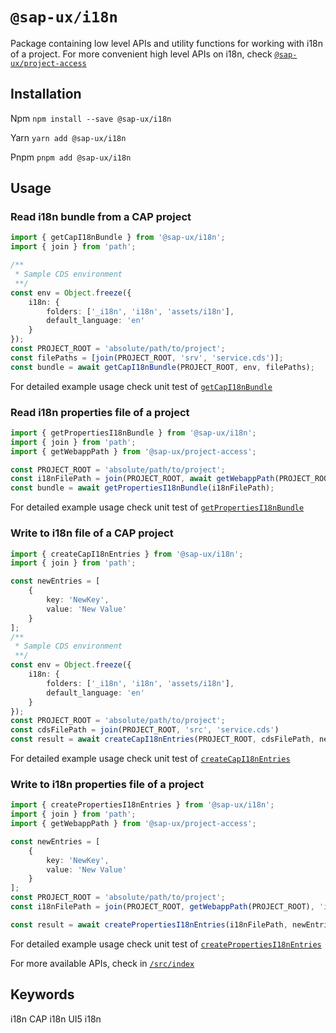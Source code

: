 # `@sap-ux/i18n`

Package containing low level APIs and utility functions for working with i18n of a project. For more convenient high level APIs on i18n, check [`@sap-ux/project-access`](../project-access)


## Installation
Npm
`npm install --save @sap-ux/i18n`

Yarn
`yarn add @sap-ux/i18n`

Pnpm
`pnpm add @sap-ux/i18n`

## Usage

### Read i18n bundle from a CAP project

```typescript
import { getCapI18nBundle } from '@sap-ux/i18n';
import { join } from 'path';

/**
 * Sample CDS environment
 **/
const env = Object.freeze({
    i18n: {
        folders: ['_i18n', 'i18n', 'assets/i18n'],
        default_language: 'en'
    }
});
const PROJECT_ROOT = 'absolute/path/to/project';
const filePaths = [join(PROJECT_ROOT, 'srv', 'service.cds')];
const bundle = await getCapI18nBundle(PROJECT_ROOT, env, filePaths);
```
For detailed example usage check unit test of [`getCapI18nBundle`](./test/unit/read/cap/bundle.test.ts)


### Read i18n properties file of a project

```typescript
import { getPropertiesI18nBundle } from '@sap-ux/i18n';
import { join } from 'path';
import { getWebappPath } from '@sap-ux/project-access';

const PROJECT_ROOT = 'absolute/path/to/project';
const i18nFilePath = join(PROJECT_ROOT, await getWebappPath(PROJECT_ROOT), 'i18n', 'i18n.properties');
const bundle = await getPropertiesI18nBundle(i18nFilePath);

```
For detailed example usage check unit test of [`getPropertiesI18nBundle`](./test/unit/read/properties/bundle.test.ts)

### Write to i18n file of a CAP project

```typescript
import { createCapI18nEntries } from '@sap-ux/i18n';
import { join } from 'path';

const newEntries = [
    {
        key: 'NewKey',
        value: 'New Value'
    }
];
/**
 * Sample CDS environment
 **/
const env = Object.freeze({
    i18n: {
        folders: ['_i18n', 'i18n', 'assets/i18n'],
        default_language: 'en'
    }
});
const PROJECT_ROOT = 'absolute/path/to/project';
const cdsFilePath = join(PROJECT_ROOT, 'src', 'service.cds')
const result = await createCapI18nEntries(PROJECT_ROOT, cdsFilePath, newEntries, env);
```
For detailed example usage check unit test of [`createCapI18nEntries`](./test/unit/write/cap/create.test.ts)

### Write to i18n properties file of a project

```typescript
import { createPropertiesI18nEntries } from '@sap-ux/i18n';
import { join } from 'path';
import { getWebappPath } from '@sap-ux/project-access';

const newEntries = [
    {
        key: 'NewKey',
        value: 'New Value'
    }
];
const PROJECT_ROOT = 'absolute/path/to/project';
const i18nFilePath = join(PROJECT_ROOT, getWebappPath(PROJECT_ROOT), 'i18n', 'i18n.properties');

const result = await createPropertiesI18nEntries(i18nFilePath, newEntries, PROJECT_ROOT);
```
For detailed example usage check unit test of [`createPropertiesI18nEntries`](./test/unit/write/properties/create.test.ts)


For more available APIs, check in [`/src/index`](./src/index.ts)


## Keywords
i18n
CAP i18n
UI5 i18n
